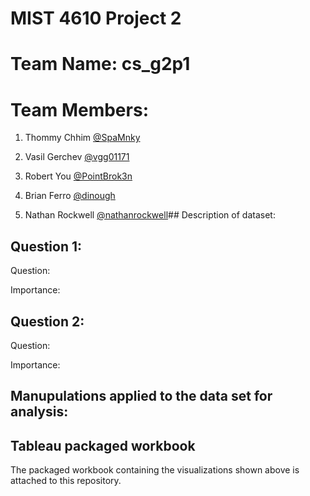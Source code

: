 # MIST 4610 Project 2
# Team Name: cs_g2p1
# Team Members:
1. Thommy Chhim [@SpaMnky](https://github.com/SpaMnky)

2. Vasil Gerchev [@vgg01171](https://github.com/vgg01171)

3. Robert You [@PointBrok3n](https://github.com/PointBrok3n)

4. Brian Ferro  [@dinough](https://github.com/dinough)

5. Nathan Rockwell [@nathanrockwell](https://github.com/nathanrockwell)## Description of dataset:



## Question 1:

Question: 

Importance: 




## Question 2:

Question:

Importance: 




## Manupulations applied to the data set for analysis:



## Tableau packaged workbook

The packaged workbook containing the visualizations shown above is attached to this repository.


